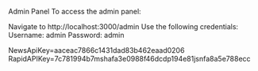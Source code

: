 Admin Panel
To access the admin panel:

Navigate to http://localhost:3000/admin
Use the following credentials:
Username: admin
Password: admin

NewsApiKey=aaceac7866c1431dad83b462eaad0206
RapidAPIKey=7c781994b7mshafa3e0988f46dcdp194e81jsnfa8a5e788ecc
